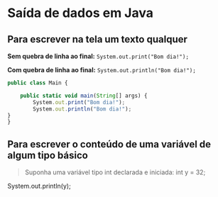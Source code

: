# Saída de dados em Java
## Para escrever na tela um texto qualquer
**Sem quebra de linha ao final:**
`System.out.print("Bom dia!");`

**Com quebra de linha ao final:**
`System.out.println("Bom dia!");`

~~~javascript
public class Main {

	public static void main(String[] args) {
		System.out.print("Bom dia!"); 
		System.out.println("Bom dia!");
}
}
~~~
## Para escrever o conteúdo de uma variável de algum tipo básico
>Suponha uma variável tipo int declarada e iniciada: int y = 32;

System.out.println(y);

